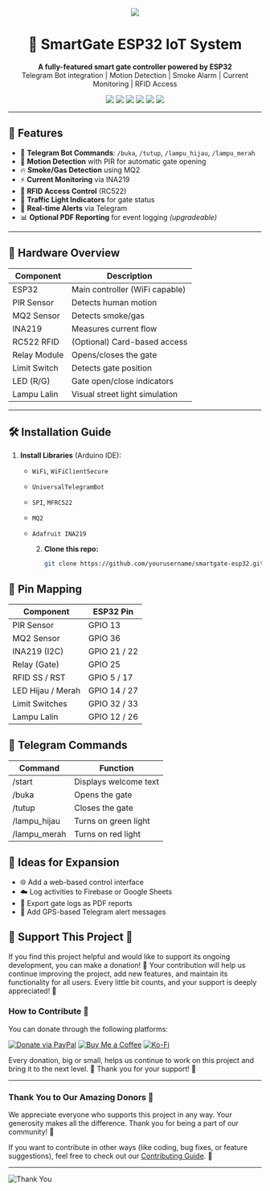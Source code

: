 <p align="center">
  <img src="https://github.com/user-attachments/assets/c69411e1-2df9-4d94-be2d-ed5590c26fd8">
</p>

<h1 align="center">🔐 SmartGate ESP32 IoT System</h1>

<p align="center">
  <b>A fully-featured smart gate controller powered by ESP32</b><br>
  Telegram Bot integration | Motion Detection | Smoke Alarm | Current Monitoring | RFID Access
</p>

<p align="center">
  <img src="https://img.shields.io/badge/ESP32-Microcontroller-blue.svg?logo=espressif">
  <img src="https://img.shields.io/badge/License-MIT-green.svg">
  <img src="https://img.shields.io/badge/Platform-Arduino%7CEspressif-lightgrey">
  <img src="https://img.shields.io/badge/Control-Telegram-blue.svg?logo=telegram">
  <img src="https://img.shields.io/badge/Access-RFID-orange.svg?logo=nfc">
  <img src="https://img.shields.io/badge/Alert-Smoke%20%7C%20Current-red.svg">
</p>

---

## 🚀 Features

- 📲 **Telegram Bot Commands**: `/buka`, `/tutup`, `/lampu_hijau`, `/lampu_merah`
- 🚪 **Motion Detection** with PIR for automatic gate opening
- 🔥 **Smoke/Gas Detection** using MQ2
- ⚡ **Current Monitoring** via INA219
- 🛂 **RFID Access Control** (RC522)
- 🚦 **Traffic Light Indicators** for gate status
- 💬 **Real-time Alerts** via Telegram
- 📊 **Optional PDF Reporting** for event logging *(upgradeable)*

---

## 🧰 Hardware Overview

| Component     | Description                     |
|---------------|---------------------------------|
| ESP32         | Main controller (WiFi capable)  |
| PIR Sensor    | Detects human motion            |
| MQ2 Sensor    | Detects smoke/gas               |
| INA219        | Measures current flow           |
| RC522 RFID    | (Optional) Card-based access    |
| Relay Module  | Opens/closes the gate           |
| Limit Switch  | Detects gate position           |
| LED (R/G)     | Gate open/close indicators      |
| Lampu Lalin   | Visual street light simulation  |


---

## 🛠️ Installation Guide

1. **Install Libraries** (Arduino IDE):
   - `WiFi`, `WiFiClientSecure`
   - `UniversalTelegramBot`
   - `SPI`, `MFRC522`
   - `MQ2`
   - `Adafruit INA219`

     2. **Clone this repo:**
        ```bash
        git clone https://github.com/yourusername/smartgate-esp32.git

## 🧠 Pin Mapping

| Component           | ESP32 Pin     |
|---------------------|---------------|
| PIR Sensor          | GPIO 13       |
| MQ2 Sensor          | GPIO 36       |
| INA219 (I2C)        | GPIO 21 / 22  |
| Relay (Gate)        | GPIO 25       |
| RFID SS / RST       | GPIO 5 / 17   |
| LED Hijau / Merah   | GPIO 14 / 27  |
| Limit Switches      | GPIO 32 / 33  |
| Lampu Lalin         | GPIO 12 / 26  |

## 💬 Telegram Commands

| Command      | Function                          |
|--------------|-----------------------------------|
| /start       | Displays welcome text             |
| /buka        | Opens the gate                    |
| /tutup       | Closes the gate                   |
| /lampu_hijau | Turns on green light              |
| /lampu_merah | Turns on red light                |

## 🧩 Ideas for Expansion

- 🌐 Add a web-based control interface
- ☁️ Log activities to Firebase or Google Sheets
- 📄 Export gate logs as PDF reports
- 📡 Add GPS-based Telegram alert messages



## 🌟 Support This Project 🌟

If you find this project helpful and would like to support its ongoing development, you can make a donation! 💖 Your contribution will help us continue improving the project, add new features, and maintain its functionality for all users. Every little bit counts, and your support is deeply appreciated! 🙏

### How to Contribute 💸

You can donate through the following platforms:

[![Donate via PayPal](https://img.shields.io/badge/Donate-PayPal-blue?style=for-the-badge&logo=paypal)](https://www.paypal.com/donate?hosted_button_id=YOUR_PAYPAL_LINK)
[![Buy Me a Coffee](https://img.shields.io/badge/Buy%20Me%20a%20Coffee-Donate-yellow?style=for-the-badge&logo=buymeacoffee)](https://www.buymeacoffee.com/YOUR_USERNAME)
[![Ko-Fi](https://img.shields.io/badge/Donate-Ko--Fi-blue?style=for-the-badge&logo=ko-fi)](https://ko-fi.com/YOUR_USERNAME)

Every donation, big or small, helps us continue to work on this project and bring it to the next level. 🚀 Thank you for your support! 💖

---

### Thank You to Our Amazing Donors 🌟

We appreciate everyone who supports this project in any way. Your generosity makes all the difference. Thank you for being a part of our community! 💪

If you want to contribute in other ways (like coding, bug fixes, or feature suggestions), feel free to check out our [Contributing Guide](CONTRIBUTING.md). 🚀

---

![Thank You](https://user-images.githubusercontent.com/74038190/212897782-96581536-54a0-4b87-87b4-5e55f95e8a8b.gif)













